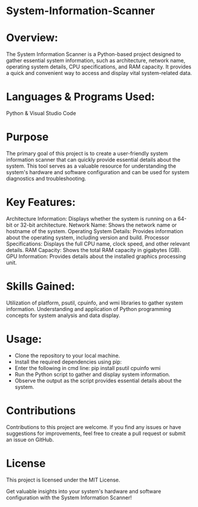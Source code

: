 # System-Information-Scanner

# Overview:
The System Information Scanner is a Python-based project designed to gather essential system information, such as architecture, network name, operating system details, CPU specifications, and RAM capacity. It provides a quick and convenient way to access and display vital system-related data.

# Languages & Programs Used:
Python &
Visual Studio Code

# Purpose
The primary goal of this project is to create a user-friendly system information scanner that can quickly provide essential details about the system. This tool serves as a valuable resource for understanding the system's hardware and software configuration and can be used for system diagnostics and troubleshooting.

# Key Features:
Architecture Information: Displays whether the system is running on a 64-bit or 32-bit architecture.
Network Name: Shows the network name or hostname of the system.
Operating System Details: Provides information about the operating system, including version and build.
Processor Specifications: Displays the full CPU name, clock speed, and other relevant details.
RAM Capacity: Shows the total RAM capacity in gigabytes (GB).
GPU Information: Provides details about the installed graphics processing unit.

# Skills Gained:
Utilization of platform, psutil, cpuinfo, and wmi libraries to gather system information.
Understanding and application of Python programming concepts for system analysis and data display.

# Usage:
*  Clone the repository to your local machine.
*  Install the required dependencies using pip:
*  Enter the following in cmd line: pip install psutil cpuinfo wmi
*  Run the Python script to gather and display system information.
*  Observe the output as the script provides essential details about the system.

# Contributions
Contributions to this project are welcome. If you find any issues or have suggestions for improvements, feel free to create a pull request or submit an issue on GitHub.

# License
This project is licensed under the MIT License.


Get valuable insights into your system's hardware and software configuration with the System Information Scanner!
